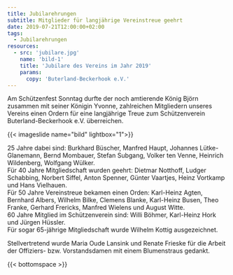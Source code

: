 ```yaml
---
title: Jubilarehrungen
subtitle: Mitglieder für langjährige Vereinstreue geehrt 
date: 2019-07-21T12:00:00+02:00
tags:
  - Jubilarehrungen
resources:
  - src: 'jubilare.jpg'
    name: 'bild-1'
    title: 'Jubilare des Vereins im Jahr 2019'
    params:
      copy: 'Buterland-Beckerhook e.V.'                           
---
```


Am Schützenfest Sonntag durfte der noch amtierende König Björn zusammen mit seiner
Königin Yvonne, zahlreichen Mitgliedern unseres Vereins einen Ordern für eine langjährige Treue
zum Schützenverein Buterland-Beckerhook e.V. überreichen.<!--more-->

{{< imageslide name="bild" lightbox="1">}}

25 Jahre dabei sind: Burkhard Büscher, Manfred Haupt, Johannes Lütke-Glanemann,
Bernd Mombauer, Stefan Subgang, Volker ten Venne, Heinrich Wildenberg, Wolfgang Wülker.  
Für 40 Jahre Mitgliedschaft wurden geehrt: Dietmar Notthoff, Ludger Schabbing, Norbert Siffel, Anton Spenner, 
Günter Vaartjes, Heinz Vortkamp und Hans Vielhauen.  
Für 50 Jahre Vereinstreue bekamen einen Orden: Karl-Heinz Agten, Bernhard Albers, Wilhelm Bilke, Clemens Blanke, Karl-Heinz Busen,
Theo Franke, Gerhard Frericks, Manfred Wielens und August Witte.  
60 Jahre Mitglied im Schützenverein sind: Willi Böhmer, Karl-Heinz Hork und Jürgen Hüssler.  
Für sogar 65-jährige Mitgliedschaft wurde Wilhelm Kottig ausgezeichnet. 

Stellvertretend wurde Maria Oude Lansink und Renate Frieske
für die Arbeit der Offiziers- bzw. Vorstandsdamen mit einem Blumenstraus gedankt.

{{< bottomspace >}}